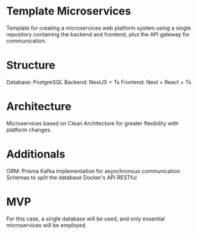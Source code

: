 # Template Microservices

Template for creating a microservices web platform system using a single repository containing the backend and frontend, plus the API gateway for communication.

# Structure

Database: PostgreSQL
Backend: NestJS + Ts
Frontend: Next + React + Ts

# Architecture

Microservices based on Clean Architecture for greater flexibility with platform changes.

# Additionals

ORM: Prisma
Kafka implementation for asynchronous communication
Schemas to split the database
Docker's
API RESTful

# MVP

For this case, a single database will be used, and only essential microservices will be employed.
